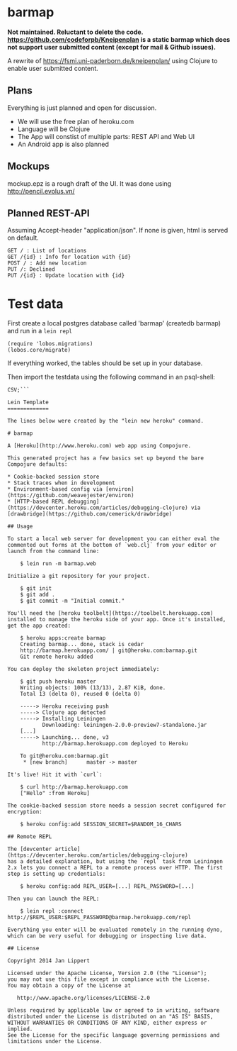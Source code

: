 barmap
======

**Not maintained. Reluctant to delete the code. https://github.com/codeforpb/Kneipenplan is a static
barmap which does not support user submitted content (except for mail & Github issues).**

A rewrite of https://fsmi.uni-paderborn.de/kneipenplan/ using Clojure to enable user submitted content.

Plans
-----

Everything is just planned and open for discussion.

 * We will use the free plan of heroku.com
 * Language will be Clojure
 * The App will constist of multiple parts: REST API and Web UI
 * An Android app is also planned

Mockups
-------

mockup.epz is a rough draft of the UI. It was done using http://pencil.evolus.vn/

Planned REST-API
----------------
Assuming Accept-header "application/json". If none is given, html is 
served on default. 

```
GET / : List of locations
GET /{id} : Info for location with {id}
POST / : Add new location
PUT /: Declined
PUT /{id} : Update location with {id}
```

Test data
=========

First create a local postgres database called 'barmap' (createdb 
barmap) and run in a ```lein repl```
```
(require 'lobos.migrations)
(lobos.core/migrate)
```
If everything worked, the tables should be set up in your database.

Then import the testdata using the following command in an psql-shell:
```COPY places (name, lat,lon,url, special, description) FROM STDIN WITH DELIMITER ',' QUOTE '"' 
CSV;```

Lein Template
=============

The lines below were created by the "lein new heroku" command.

# barmap

A [Heroku](http://www.heroku.com) web app using Compojure.

This generated project has a few basics set up beyond the bare Compojure defaults:

* Cookie-backed session store
* Stack traces when in development
* Environment-based config via [environ](https://github.com/weavejester/environ)
* [HTTP-based REPL debugging](https://devcenter.heroku.com/articles/debugging-clojure) via [drawbridge](https://github.com/cemerick/drawbridge)

## Usage

To start a local web server for development you can either eval the
commented out forms at the bottom of `web.clj` from your editor or
launch from the command line:

    $ lein run -m barmap.web

Initialize a git repository for your project.

    $ git init
    $ git add .
    $ git commit -m "Initial commit."

You'll need the [heroku toolbelt](https://toolbelt.herokuapp.com)
installed to manage the heroku side of your app. Once it's installed,
get the app created:

    $ heroku apps:create barmap
    Creating barmap... done, stack is cedar
    http://barmap.herokuapp.com/ | git@heroku.com:barmap.git
    Git remote heroku added

You can deploy the skeleton project immediately:

    $ git push heroku master
    Writing objects: 100% (13/13), 2.87 KiB, done.
    Total 13 (delta 0), reused 0 (delta 0)

    -----> Heroku receiving push
    -----> Clojure app detected
    -----> Installing Leiningen
           Downloading: leiningen-2.0.0-preview7-standalone.jar
    [...]
    -----> Launching... done, v3
           http://barmap.herokuapp.com deployed to Heroku

    To git@heroku.com:barmap.git
     * [new branch]      master -> master

It's live! Hit it with `curl`:

    $ curl http://barmap.herokuapp.com
    ["Hello" :from Heroku]

The cookie-backed session store needs a session secret configured for encryption:

    $ heroku config:add SESSION_SECRET=$RANDOM_16_CHARS

## Remote REPL

The [devcenter article](https://devcenter.heroku.com/articles/debugging-clojure)
has a detailed explanation, but using the `repl` task from Leiningen
2.x lets you connect a REPL to a remote process over HTTP. The first
step is setting up credentials:

    $ heroku config:add REPL_USER=[...] REPL_PASSWORD=[...]

Then you can launch the REPL:

    $ lein repl :connect http://$REPL_USER:$REPL_PASSWORD@barmap.herokuapp.com/repl

Everything you enter will be evaluated remotely in the running dyno,
which can be very useful for debugging or inspecting live data.

## License

Copyright 2014 Jan Lippert

Licensed under the Apache License, Version 2.0 (the "License");
you may not use this file except in compliance with the License.
You may obtain a copy of the License at

   http://www.apache.org/licenses/LICENSE-2.0

Unless required by applicable law or agreed to in writing, software
distributed under the License is distributed on an "AS IS" BASIS,
WITHOUT WARRANTIES OR CONDITIONS OF ANY KIND, either express or implied.
See the License for the specific language governing permissions and
limitations under the License.
